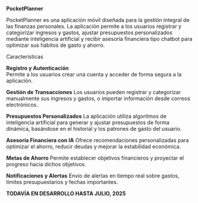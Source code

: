 **PocketPlanner**

PocketPlanner es una aplicación móvil diseñada para la gestión integral de las finanzas personales. La aplicación permite a los usuarios registrar y categorizar ingresos y gastos, ajustar presupuestos personalizados mediante inteligencia artificial y recibir asesoría financiera tipo chatbot para optimizar sus hábitos de gasto y ahorro.

Características

**Registro y Autenticación**  
Permite a los usuarios crear una cuenta y acceder de forma segura a la aplicación.

**Gestión de Transacciones** 
Los usuarios pueden registrar y categorizar manualmente sus ingresos y gastos, o importar información desde correos electrónicos.

**Presupuestos Personalizados** 
La aplicación utiliza algoritmos de inteligencia artificial para generar y ajustar presupuestos de forma dinámica, basándose en el historial y los patrones de gasto del usuario.

**Asesoría Financiera con IA** 
Ofrece recomendaciones personalizadas para optimizar el ahorro, reducir deudas y mejorar la estabilidad económica.

**Metas de Ahorro** 
Permite establecer objetivos financieros y proyectar el progreso hacia dichos objetivos.

**Notificaciones y Alertas** 
Envío de alertas en tiempo real sobre gastos, límites presupuestarios y fechas importantes.

    
******TODAVÍA EN DESARROLLO HASTA JULIO, 2025******

